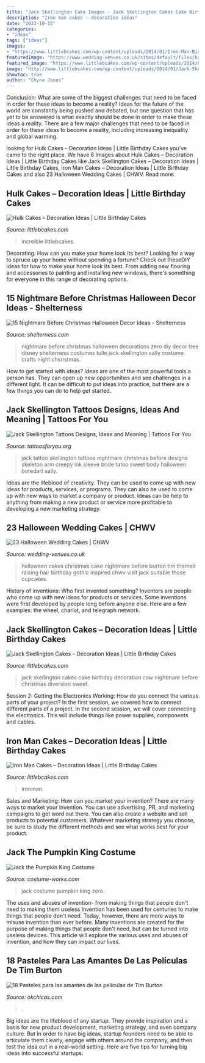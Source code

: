 ```yaml
---
title: "Jack Skellington Cake Images - Jack Skellington Cakes Cake Birthday Decoration Cow Nightmare Before Christmas Diversion Sweet"
description: "Iron man cakes – decoration ideas"
date: "2023-10-15"
categories:
- "ideas"
tags: ["ideas"]
images:
- "https://www.littlebcakes.com/wp-content/uploads/2014/01/Iron-Man-Birthday-Cake.jpg"
featuredImage: "https://www.wedding-venues.co.uk/sites/default/files/halloween-wedding-cakes-partydecor88.jpg"
featured_image: "https://www.littlebcakes.com/wp-content/uploads/2014/01/Iron-Man-Birthday-Cake.jpg"
image: "http://www.littlebcakes.com/wp-content/uploads/2014/01/Jack-Skellington-Cakes-Pictures.jpg"
ShowToc: true
author: "Chyna Jones"
---
```



Conclusion: What are some of the biggest challenges that need to be faced in order for these ideas to become a reality?
Ideas for the future of the world are constantly being pushed and debated, but one question that has yet to be answered is what exactly should be done in order to make these ideas a reality. There are a few major challenges that need to be faced in order for these ideas to become a reality, including increasing inequality and global warming.

	

		
looking for Hulk Cakes – Decoration Ideas | Little Birthday Cakes you've came to the right place. We have 8 Images about Hulk Cakes – Decoration Ideas | Little Birthday Cakes like Jack Skellington Cakes – Decoration Ideas | Little Birthday Cakes, Iron Man Cakes – Decoration Ideas | Little Birthday Cakes and also 23 Halloween Wedding Cakes | CHWV. Read more:
		
    
## Hulk Cakes – Decoration Ideas | Little Birthday Cakes

<img loading=lazy src="https://www.littlebcakes.com/wp-content/uploads/2014/01/Hulk-Cake.jpg" onerror="this.onerror=null;this.src='https://tse2.mm.bing.net/th?id=OIP.S8CWAPx3t4cWlGqMl9xhSwHaFj&amp;pid=15.1';" alt="Hulk Cakes – Decoration Ideas | Little Birthday Cakes">

_Source: littlebcakes.com_

>increible littlebcakes. 

	

Decorating: How can you make your home look its best?
Looking for a way to spruce up your home without spending a fortune? Check out theseDIY ideas for how to make your home look its best. From adding new flooring and accessories to painting and installing new windows, there's something for everyone in this range of decorating options.

    
## 15 Nightmare Before Christmas Halloween Decor Ideas - Shelterness

<img loading=lazy src="https://i.shelterness.com/2017/10/11-Zero-from-Nightmare-Before-chsristmas-can-be-easily-made-by-you-from-white-tulle.jpg" onerror="this.onerror=null;this.src='https://tse3.mm.bing.net/th?id=OIP.4rL1ZjpsZvz_kW0jjzthNAHaJ4&amp;pid=15.1';" alt="15 Nightmare Before Christmas Halloween Decor Ideas - Shelterness">

_Source: shelterness.com_

>nightmare before christmas halloween decorations zero diy decor tree disney shelterness costumes tulle jack skellington sally costume crafts night chsristmas. 

	

How to get started with ideas?
Ideas are one of the most powerful tools a person has. They can open up new opportunities and see challenges in a different light. It can be difficult to put ideas into practice, but there are a few things you can do to help get started.

    
## Jack Skellington Tattoos Designs, Ideas And Meaning | Tattoos For You

<img loading=lazy src="https://www.tattoosforyou.org/wp-content/uploads/2016/03/Jack-Skellington-Tattoos-200x300.jpg" onerror="this.onerror=null;this.src='https://tse2.mm.bing.net/th?id=OIP.Ob0xzU7SV_qsNziRr6iJwgAAAA&amp;pid=15.1';" alt="Jack Skellington Tattoos Designs, Ideas and Meaning | Tattoos For You">

_Source: tattoosforyou.org_

>jack tattoo skellington tattoos nightmare christmas before designs skeleton arm creepy ink sleeve bride tatoo sweet body halloween boredart sally. 

	

Ideas are the lifeblood of creativity. They can be used to come up with new ideas for products, services, or programs. They can also be used to come up with new ways to market a company or product. Ideas can be help to anything from making a new product or service more profitable to developing a new marketing strategy.

    
## 23 Halloween Wedding Cakes | CHWV

<img loading=lazy src="https://www.wedding-venues.co.uk/sites/default/files/halloween-wedding-cakes-partydecor88.jpg" onerror="this.onerror=null;this.src='https://tse2.mm.bing.net/th?id=OIP.s9s2u5qCgo-VUaoMqVN2-gHaLw&amp;pid=15.1';" alt="23 Halloween Wedding Cakes | CHWV">

_Source: wedding-venues.co.uk_

>halloween cakes christmas cake nightmare before burton tim themed raising hair birthday gothic inspired chwv visit jack suitable those cupcakes. 

	

History of inventions: Who first invented something?
Inventors are people who come up with new ideas for products or services. Some inventions were first developed by people long before anyone else. Here are a few examples: the wheel, chariot, and telegraph network.

    
## Jack Skellington Cakes – Decoration Ideas | Little Birthday Cakes

<img loading=lazy src="http://www.littlebcakes.com/wp-content/uploads/2014/01/Jack-Skellington-Cakes-Pictures.jpg" onerror="this.onerror=null;this.src='https://tse1.mm.bing.net/th?id=OIP.F2ETJMaGr1XvUPBWBA2a0wHaJ6&amp;pid=15.1';" alt="Jack Skellington Cakes – Decoration Ideas | Little Birthday Cakes">

_Source: littlebcakes.com_

>jack skellington cakes cake birthday decoration cow nightmare before christmas diversion sweet. 

	

Session 2: Getting the Electronics Working: How do you connect the various parts of your project?
In the first session, we covered how to connect different parts of a project. In the second session, we will cover connecting the electronics. This will include things like power supplies, components and cables.

    
## Iron Man Cakes – Decoration Ideas | Little Birthday Cakes

<img loading=lazy src="https://www.littlebcakes.com/wp-content/uploads/2014/01/Iron-Man-Birthday-Cake.jpg" onerror="this.onerror=null;this.src='https://tse4.mm.bing.net/th?id=OIP.rrUwrmxHSp5rk_-JzbY5DAHaMJ&amp;pid=15.1';" alt="Iron Man Cakes – Decoration Ideas | Little Birthday Cakes">

_Source: littlebcakes.com_

>ironman. 

	

Sales and Marketing: How can you market your invention?
There are many ways to market your invention. You can use advertising, PR, and marketing campaigns to get word out there. You can also create a website and sell products to potential customers. Whatever marketing strategy you choose, be sure to study the different methods and see what works best for your product.

    
## Jack The Pumpkin King Costume

<img loading=lazy src="http://photos.costume-works.com/full/jack_and_zero.jpg" onerror="this.onerror=null;this.src='https://tse3.mm.bing.net/th?id=OIP.3qxjzZl2pfOJAvkTlwAKsAHaMO&amp;pid=15.1';" alt="Jack the Pumpkin King Costume">

_Source: costume-works.com_

>jack costume pumpkin king zero. 

	

The uses and abuses of invention- from making things that people don't need to making them useless
Invention has been used for centuries to make things that people don't need. Today, however, there are more ways to misuse invention than ever before. Many inventions are created for the purpose of making things that people don't need, but can be turned into useless devices. This article will explore the various uses and abuses of invention, and how they can impact our lives.

    
## 18 Pasteles Para Las Amantes De Las Películas De Tim Burton

<img loading=lazy src="https://www.okchicas.com/wp-content/uploads/2020/09/Pasteles-inpirados-en-las-peliculas-de-Tim-Burton-26.jpg" onerror="this.onerror=null;this.src='https://tse2.mm.bing.net/th?id=OIP.DaGpyGr_6605kRVpnpZZLQHaM4&amp;pid=15.1';" alt="18 Pasteles para las amantes de las películas de Tim Burton">

_Source: okchicas.com_

>. 

	

Big ideas are the lifeblood of any startup. They provide inspiration and a basis for new product development, marketing strategy, and even company culture. But in order to have big ideas, startup founders need to be able to articulate them clearly, engage with others around the company, and then test the idea out in a real-world setting. Here are five tips for turning big ideas into successful startups.

